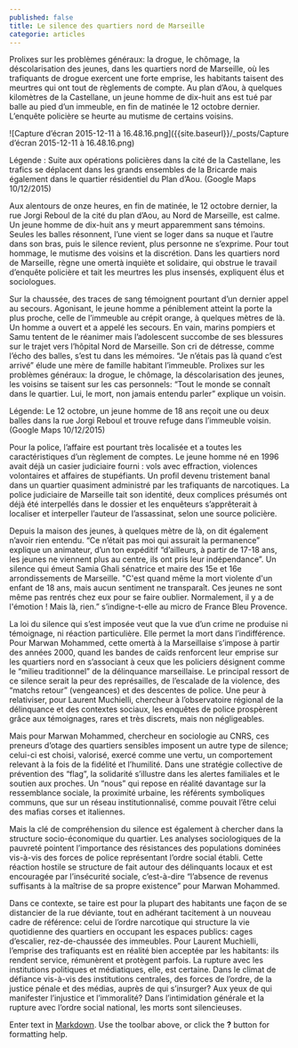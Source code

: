 ```yaml
---
published: false
title: Le silence des quartiers nord de Marseille
categorie: articles
---
```


Prolixes sur les problèmes généraux: la drogue, le chômage, la déscolarisation des jeunes, dans les quartiers nord de Marseille, où les trafiquants de drogue exercent une forte emprise, les habitants taisent des meurtres qui ont tout de règlements de compte. Au plan d’Aou, à quelques kilomètres de la Castellane, un jeune homme de dix-huit ans est tué par balle au pied d’un immeuble, en fin de matinée le 12 octobre dernier. L’enquête policière se heurte au mutisme de certains voisins. 

![Capture d’écran 2015-12-11 à 16.48.16.png]({{site.baseurl}}/_posts/Capture d’écran 2015-12-11 à 16.48.16.png)

Légende : Suite aux opérations policières dans la cité de la Castellane, les trafics se déplacent dans les grands ensembles de la Bricarde mais également dans le quartier résidentiel du Plan d’Aou. 
(Google Maps 10/12/2015)

Aux alentours de onze heures, en fin de matinée, le 12 octobre dernier, la rue Jorgi Reboul de la cité du plan d’Aou, au Nord de Marseille, est calme. Un jeune homme de dix-huit ans y meurt apparemment sans témoins. Seules les balles résonnent, l’une vient se loger dans sa nuque et l’autre dans son bras, puis le silence revient, plus personne ne s’exprime. Pour tout hommage, le mutisme des voisins et la discrétion. Dans les quartiers nord de Marseille, règne une omertà inquiète et solidaire, qui obstrue le travail d’enquête policière et tait les meurtres les plus insensés, expliquent élus et sociologues.

Sur la chaussée, des traces de sang témoignent pourtant d’un dernier appel au secours. Agonisant, le jeune homme a péniblement atteint la porte la plus proche, celle de l’immeuble au crépit orange, à quelques mètres de là. Un homme a ouvert et a appelé les secours. En vain, marins pompiers et Samu tentent de le réanimer mais l’adolescent succombe de ses blessures sur le trajet vers l’hôpital Nord de Marseille. Son cri de détresse, comme l’écho des balles, s’est tu dans les mémoires. “Je n’étais pas là quand c’est arrivé” élude une mère de famille habitant l’immeuble. Prolixes sur les problèmes généraux: la drogue, le chômage, la déscolarisation des jeunes, les voisins se taisent sur les cas personnels: “Tout le monde se connaît dans le quartier. Lui, le mort, non jamais entendu parler” explique un voisin. 
 
Légende: Le 12 octobre, un jeune homme de 18 ans reçoit une ou deux balles dans la rue Jorgi Reboul et trouve refuge dans l’immeuble voisin. 
(Google Maps 10/12/2015)

Pour la police, l’affaire est pourtant très localisée et a toutes les caractéristiques d’un règlement de comptes. Le jeune homme né en 1996 avait déjà un casier judiciaire fourni : vols avec effraction, violences volontaires et affaires de stupéfiants. Un profil devenu tristement banal dans un quartier quasiment administré par les trafiquants de narcotiques. La police judiciaire de Marseille tait son identité, deux complices présumés ont déjà été interpellés dans le dossier et les enquêteurs s’apprêterait à localiser et interpeller l’auteur de l’assassinat, selon une source policière. 

Depuis la maison des jeunes, à quelques mètre de là, on dit également n’avoir rien entendu. “Ce n’était pas moi qui assurait la permanence” explique un animateur, d’un ton expéditif “d’ailleurs, à partir de 17-18 ans, les jeunes ne viennent plus au centre, ils ont pris leur indépendance”. Un silence qui émeut Samia Ghali sénatrice et maire des 15e et 16e arrondissements de Marseille. "C'est quand même la mort violente d'un enfant de 18 ans, mais aucun sentiment ne transparaît. Ces jeunes ne sont même pas rentrés chez eux pour se faire oublier.  Normalement, il y a de l'émotion ! Mais là, rien.” s’indigne-t-elle au micro de France Bleu Provence. 

La loi du silence qui s’est imposée veut que la vue d’un crime ne produise ni témoignage, ni réaction particulière. Elle permet la mort dans l’indifférence. Pour Marwan Mohammed, cette omertà à la Marseillaise s’impose à partir des années 2000, quand les bandes de caïds renforcent leur emprise sur les quartiers nord en s’associant à ceux que les policiers désignent comme le “milieu traditionnel” de la délinquance marseillaise. Le principal ressort de ce silence serait la peur des représailles, de l’escalade de la violence, des “matchs retour” (vengeances) et des descentes de police. Une peur à relativiser, pour Laurent Muchielli, chercheur à l’observatoire régional de la délinquance et des contextes sociaux, les enquêtes de police prospèrent grâce aux témoignages, rares et très discrets, mais non négligeables. 

Mais pour Marwan Mohammed, chercheur en sociologie au CNRS, ces preneurs d’otage des quartiers sensibles imposent un autre type de silence; celui-ci est choisi, valorisé, exercé comme une vertu, un comportement relevant à la fois de la fidélité et l’humilité. Dans une stratégie collective de prévention des “flag”, la solidarité s’illustre dans les alertes familiales et le soutien aux proches. Un “nous” qui repose en réalité davantage sur la ressemblance sociale, la proximité urbaine, les référents symboliques communs, que sur un réseau institutionnalisé, comme pouvait l’être celui des mafias corses et italiennes. 

Mais la clé de compréhension du silence est également à chercher dans la structure socio-économique du quartier. Les analyses sociologiques de la pauvreté pointent l’importance des résistances des populations dominées vis-à-vis des forces de police représentant l’ordre social établi. Cette réaction hostile se structure de fait autour des délinquants locaux et est encouragée par l’insécurité sociale, c’est-à-dire “l’absence de revenus suffisants à la maîtrise de sa propre existence” pour Marwan Mohammed. 

Dans ce contexte, se taire est pour la plupart des habitants une façon de se distancier de la rue déviante, tout en adhérant tacitement à un nouveau cadre de référence: celui de l’ordre narcotique qui structure la vie quotidienne des quartiers en occupant les espaces publics: cages d’escalier, rez-de-chaussée des immeubles. Pour Laurent Muchielli, l’emprise des trafiquants est en réalité bien acceptée par les habitants: ils rendent service, rémunèrent et protègent parfois. La rupture avec les institutions politiques et médiatiques, elle, est certaine. Dans le climat de défiance vis-à-vis des institutions centrales, des forces de l’ordre, de la justice pénale et des médias, auprès de qui s’insurger? Aux yeux de qui manifester l’injustice et l’immoralité? Dans l’intimidation générale et la rupture avec l’ordre social national, les morts sont silencieuses. 

Enter text in [Markdown](http://daringfireball.net/projects/markdown/). Use the toolbar above, or click the **?** button for formatting help.
